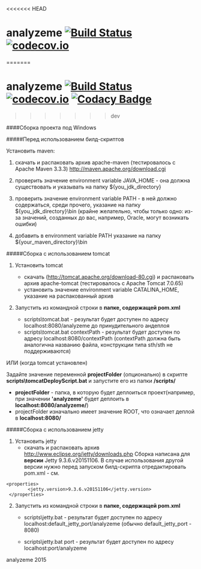 <<<<<<< HEAD
# analyzeme [![Build Status](https://travis-ci.org/lanit-tercom-school/analyzeme.svg?branch=csvSupport)](https://travis-ci.org/lanit-tercom-school/analyzeme) [![codecov.io](https://codecov.io/github/lanit-tercom-school/analyzeme/coverage.svg?branch=csvSupport)](https://codecov.io/github/lanit-tercom-school/analyzeme?branch=csvSupport)
=======
# analyzeme [![Build Status](https://travis-ci.org/lanit-tercom-school/analyzeme.svg?branch=dev)](https://travis-ci.org/lanit-tercom-school/analyzeme) [![codecov.io](https://codecov.io/github/lanit-tercom-school/analyzeme/coverage.svg?branch=dev)](https://codecov.io/github/lanit-tercom-school/analyzeme?branch=dev) [![Codacy Badge](https://api.codacy.com/project/badge/Grade/21aa2175753b48be8fd0609f720b141a)](https://www.codacy.com/app/lanit-tercom-school/analyzeme?utm_source=github.com&amp;utm_medium=referral&amp;utm_content=lanit-tercom-school/analyzeme&amp;utm_campaign=Badge_Grade)
>>>>>>> dev

####Сборка проекта под Windows

#####Перед использованием билд-скриптов

Установить maven:

1. скачать и распаковать архив apache-maven (тестировалось с Apache Maven 3.3.3) http://maven.apache.org/download.cgi

2. проверить значение environment variable JAVA\_HOME - она должна существовать и указывать на папку ${you\_jdk\_directory}

3. проверить значение environment variable PATH - в ней должно содержаться, среди прочего, указание на папку ${you\_jdk\_directory}\bin (крайне желательно, чтобы только одно: из-за значений, созданных до вас, например, Oracle, могут возникать ошибки)

4. добавить в  environment variable PATH указание на папку ${your\_maven\_directory}\bin

#####Сборка с использованием tomcat

1.  Установить tomcat
    * скачать (http://tomcat.apache.org/download-80.cgi) и распаковать архив apache-tomcat (тестировалось с Apache Tomcat 7.0.65)
    *  установить значение environment variable CATALINA\_HOME, указание на распакованный архив

2.  Запустить из командной строки в **папке, содержащей pom.xml**
    * scripts\tomcat.bat - результат будет доступен по адресу localhost:8080/analyzeme до принудительного андеплоя
    * scripts\tomcat.bat contextPath - результат будет доступен по адресу localhost:8080/contextPath (contextPath должна быть аналогична названию файла, конструкции типа sth/sth не поддерживаются)

ИЛИ (когда tomcat установлен)
    
Задайте значение переменной **projectFolder** (опционально) в скрипте **scripts\tomcatDeployScript.bat** и запустите его из папки **/scripts/**
   * **projectFolder** - папка, в которую будет деплоиться проект(например, при значении **'analyzeme'** будет деплоить в **localhost:8080/analyzeme/**)
   * projectFolder изначально имеет значение ROOT, что означает деплой в **localhost:8080/**


#####Сборка с использованием jetty

1.  Установить jetty
     * скачать и распаковать архив http://www.eclipse.org/jetty/downloads.php
Cборка написана для **версии** Jetty 9.3.6.v20151106. В случае использования другой версии нужно перед запуском билд-скрипта отредактировать pom.xml - см.
 ```
 <properties>
         <jetty.version>9.3.6.v20151106</jetty.version>
  </properties>
 ```
2. Запустить из командной строки  в **папке, содержащей pom.xml**
    * scripts\jetty.bat - результат будет доступен по адресу localhost:default_jetty_port/analyzeme (обычно default_jetty_port - 8080)

    * scripts\jetty.bat port - результат будет доступен по адресу localhost:port/analyzeme

analyzeme
2015
